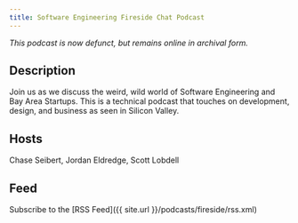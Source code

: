 ```yaml
---
title: Software Engineering Fireside Chat Podcast
---
```


_This podcast is now defunct, but remains online in archival form._

## Description

Join us as we discuss the weird, wild world of Software Engineering and Bay
Area Startups.  This is a technical podcast that touches on development,
design, and business as seen in Silicon Valley.

## Hosts

Chase Seibert, Jordan Eldredge, Scott Lobdell

## Feed

Subscribe to the [RSS Feed]({{ site.url }}/podcasts/fireside/rss.xml)
